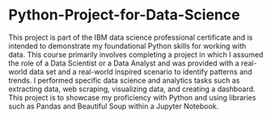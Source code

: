 # Python-Project-for-Data-Science
This project is part of the IBM data science professional certificate and is intended to demonstrate my foundational Python skills for working with data. 
This course primarily involves completing a project in which I assumed the role of a Data Scientist or a Data Analyst and was provided with a real-world data set and a real-world inspired scenario to identify patterns and trends. I performed specific data science and analytics tasks such as extracting data, web scraping, visualizing data, and creating a dashboard. 
This project is to showcase my proficiency with Python and using libraries such as Pandas and Beautiful Soup within a Jupyter Notebook.
